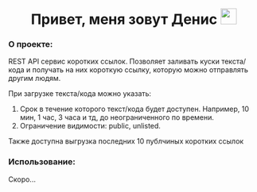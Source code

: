 <h1 align="center">Привет, меня зовут Денис</a> 
<img src="https://github.com/blackcater/blackcater/raw/main/images/Hi.gif" height="32"/></h1>

### О проекте: ###
REST API сервис коротких ссылок. Позволяет заливать куски текста/кода и получать на них короткую ссылку, которую можно отправлять другим людям.

При загрузке текста/кода можно указать:
1. Срок в течение которого текст/кода будет доступен. Например, 10 мин, 1 час, 3 часа и тд, до неограниченного по времени.
2. Ограничение видимости: public, unlisted.

Также доступна выгрузка последних 10 публчиных коротких ссылок

### Использование: ###
Скоро...
